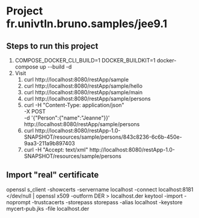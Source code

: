 # Project fr.univtln.bruno.samples/jee9.1

## Steps to run this project

1. COMPOSE_DOCKER_CLI_BUILD=1 DOCKER_BUILDKIT=1  docker-compose  up --build -d
2. Visit 
   1. curl http://localhost:8080/restApp/sample
   2. curl http://localhost:8080/restApp/sample/hello
   3. curl http://localhost:8080/restApp/sample/main
   4. curl http://localhost:8080/restApp/sample/persons
   5. curl  -H "Content-Type: application/json" \
      -X POST \
      -d '{"Person":{"name":"Jeanne"}}'  \
      http://localhost:8080/restApp/sample/persons
   6. curl http://localhost:8080/restApp-1.0-SNAPSHOT/resources/sample/persons/843c8236-6c6b-450e-9aa3-211a9b897403
   7. curl -H "Accept: text/xml" http://localhost:8080/restApp-1.0-SNAPSHOT/resources/sample/persons

## Import "real" certificate

  openssl s_client -showcerts -servername localhost -connect localhost:8181 </dev/null | openssl x509 -outform DER > localhost.der
  keytool -import -noprompt -trustcacerts -storepass storepass -alias localhost -keystore mycert-pub.jks -file localhost.der

